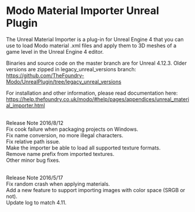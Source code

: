 # Modo Material Importer Unreal Plugin
The Unreal Material Importer is a plug-in for Unreal Engine 4 that you can use to load Modo material .xml files and apply them to 3D meshes of a game level in the Unreal Engine 4 editor.

Binaries and source code on the master branch are for Unreal 4.12.3. 
Older versions are zipped in legacy_unreal_versions branch:
https://github.com/TheFoundry-Modo/UnrealPlugin/tree/legacy_unreal_versions

For installation and other information, please read documentation here:
https://help.thefoundry.co.uk/modo/#help/pages/appendices/unreal_material_importer.html

<br>Release Note 2016/8/12</br>
Fix cook failure when packaging projects on Windows.<br />
Fix name conversion, no more illegal characters.<br />
Fix relative path issue.<br />
Make the importer be able to load all supported texture formats.<br />
Remove name prefix from imported textures.<br />
Other minor bug fixes.<br />

<br>Release Note 2016/5/17</br>
Fix random crash when applying materials.<br />
Add a new feature to support importing images with color space (SRGB or not).<br />
Update log to match 4.11.<br />
